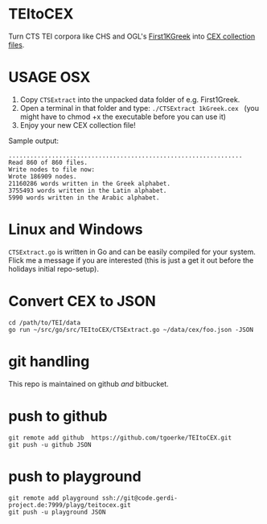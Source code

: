 # TEItoCEX
Turn CTS TEI corpora like CHS and OGL's [First1KGreek](http://opengreekandlatin.github.io/First1KGreek/) into [CEX collection files](https://github.com/cite-architecture/citedx/blob/master/docs/CEX-spec-3.0.md). 

# USAGE OSX

1. Copy `CTSExtract` into the unpacked data folder of e.g. First1Greek. 
2. Open a terminal in that folder and type: `./CTSExtract 1kGreek.cex ` (you might have to chmod +x the executable before you can use it)
3. Enjoy your new CEX collection file!

Sample output:

```
.................................................................
Read 860 of 860 files.
Write nodes to file now:
Wrote 186909 nodes.
21160286 words written in the Greek alphabet.
3755493 words written in the Latin alphabet.
5990 words written in the Arabic alphabet.
```

# Linux and Windows

`CTSExtract.go` is written in Go and can be easily compiled for your system. Flick me a message if you are interested (this is just a get it out before the holidays initial repo-setup).


# Convert CEX to JSON

```
cd /path/to/TEI/data
go run ~/src/go/src/TEItoCEX/CTSExtract.go ~/data/cex/foo.json -JSON
```

# git handling

This repo is maintained on github *and* bitbucket.

# push to github
```
git remote add github  https://github.com/tgoerke/TEItoCEX.git
git push -u github JSON
```

# push to playground
```
git remote add playground ssh://git@code.gerdi-project.de:7999/playg/teitocex.git
git push -u playground JSON
```


